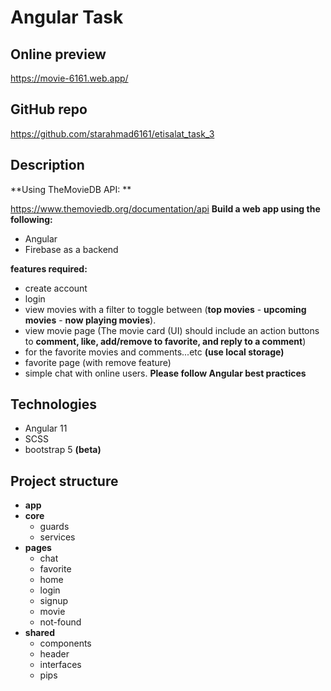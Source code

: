 # Angular Task
## Online preview

https://movie-6161.web.app/

## GitHub repo

https://github.com/starahmad6161/etisalat_task_3

## Description
**Using TheMovieDB API: **

https://www.themoviedb.org/documentation/api
**Build a web app using the following:**
- Angular
- Firebase as a backend

**features required:**
-  create account
- login
- view movies with a filter to toggle between (**top movies** - **upcoming movies** -  **now playing movies**).
- view movie page (The movie card (UI) should include an action buttons to **comment, like, add/remove to favorite, and reply to a comment**)
- for the favorite movies and comments...etc **(use local storage)**
- favorite page (with remove feature)
- simple chat with online users.
**Please follow Angular best practices**

## Technologies
- Angular 11
- SCSS
- bootstrap 5 **(beta)**

## Project structure
- **app**
 - **core**
   - guards
   - services
 - **pages**
   - chat
   - favorite
   - home
   - login
   - signup
   - movie
   - not-found
 - **shared**
   - components
   - header
   - interfaces
   - pips

